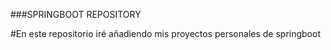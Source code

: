 ###SPRINGBOOT REPOSITORY


#En este repositorio iré añadiendo mis proyectos personales de springboot
